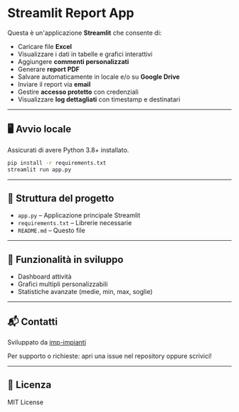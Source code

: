 
# Streamlit Report App

Questa è un'applicazione **Streamlit** che consente di:

- Caricare file **Excel**
- Visualizzare i dati in tabelle e grafici interattivi
- Aggiungere **commenti personalizzati**
- Generare **report PDF**
- Salvare automaticamente in locale e/o su **Google Drive**
- Inviare il report via **email**
- Gestire **accesso protetto** con credenziali
- Visualizzare **log dettagliati** con timestamp e destinatari

---

## 🖥️ Avvio locale

Assicurati di avere Python 3.8+ installato.

```bash
pip install -r requirements.txt
streamlit run app.py
```

---

## 📂 Struttura del progetto

- `app.py` – Applicazione principale Streamlit
- `requirements.txt` – Librerie necessarie
- `README.md` – Questo file

---

## 🚀 Funzionalità in sviluppo

- Dashboard attività
- Grafici multipli personalizzabili
- Statistiche avanzate (medie, min, max, soglie)

---

## 📬 Contatti

Sviluppato da [imp-impianti](https://github.com/imp-impianti)

Per supporto o richieste: apri una issue nel repository oppure scrivici!

---

## 📝 Licenza

MIT License
